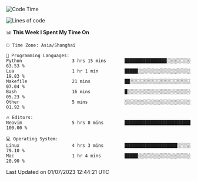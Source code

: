 <!--START_SECTION:waka-->
![Code Time](http://img.shields.io/badge/Code%20Time-1%2C412%20hrs%2017%20mins-blue)

![Lines of code](https://img.shields.io/badge/From%20Hello%20World%20I%27ve%20Written-261.8%20thousand%20lines%20of%20code-blue)

📊 **This Week I Spent My Time On** 

```text
🕑︎ Time Zone: Asia/Shanghai

💬 Programming Languages: 
Python                   3 hrs 15 mins       ████████████████░░░░░░░░░   63.53 % 
Lua                      1 hr 1 min          █████░░░░░░░░░░░░░░░░░░░░   19.83 % 
Makefile                 21 mins             ██░░░░░░░░░░░░░░░░░░░░░░░   07.04 % 
Bash                     16 mins             █░░░░░░░░░░░░░░░░░░░░░░░░   05.23 % 
Other                    5 mins              ░░░░░░░░░░░░░░░░░░░░░░░░░   01.92 % 

🔥 Editors: 
Neovim                   5 hrs 8 mins        █████████████████████████   100.00 % 

💻 Operating System: 
Linux                    4 hrs 3 mins        ████████████████████░░░░░   79.10 % 
Mac                      1 hr 4 mins         █████░░░░░░░░░░░░░░░░░░░░   20.90 % 
```


 Last Updated on 01/07/2023 12:44:21 UTC
<!--END_SECTION:waka-->
